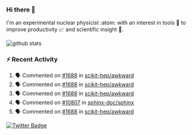 ### Hi there 👋 

I'm an experimental nuclear physicist :atom: with an interest in tools :wrench: to improve productivity :chart_with_upwards_trend: and scientific insight :telescope:.

![github stats](https://github-readme-stats.vercel.app/api?username=agoose77&show_icons=true&hide_rank=true&hide_title=true&bg_color=30,e76445,904e95&text_color=efe3ec&icon_color=efe3ec)
<!--
**agoose77/agoose77** is a ✨ _special_ ✨ repository because its `README.md` (this file) appears on your GitHub profile.

Here are some ideas to get you started:

- 🔭 I’m currently working on ...
- 🌱 I’m currently learning ...
- 👯 I’m looking to collaborate on ...
- 🤔 I’m looking for help with ...
- 💬 Ask me about ...
- 📫 How to reach me: ...
- 😄 Pronouns: ...
- ⚡ Fun fact: ...
-->

### :zap: Recent Activity
<!--START_SECTION:activity-->
1. 🗣 Commented on [#1688](https://github.com/scikit-hep/awkward/issues/1688) in [scikit-hep/awkward](https://github.com/scikit-hep/awkward)
2. 🗣 Commented on [#1688](https://github.com/scikit-hep/awkward/issues/1688) in [scikit-hep/awkward](https://github.com/scikit-hep/awkward)
3. 🗣 Commented on [#1688](https://github.com/scikit-hep/awkward/issues/1688) in [scikit-hep/awkward](https://github.com/scikit-hep/awkward)
4. 🗣 Commented on [#10807](https://github.com/sphinx-doc/sphinx/issues/10807) in [sphinx-doc/sphinx](https://github.com/sphinx-doc/sphinx)
5. 🗣 Commented on [#1688](https://github.com/scikit-hep/awkward/issues/1688) in [scikit-hep/awkward](https://github.com/scikit-hep/awkward)
<!--END_SECTION:activity-->


[![Twitter Badge](https://img.shields.io/twitter/follow/agoose77?style=flat-square&logo=Twitter&logoColor=white&color=cornflowerblue)](https://twitter.com/agoose77)
